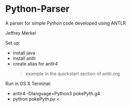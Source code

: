 # Python-Parser
A parser for simple Python code developed using ANTLR

Jeffrey Merkel

Set up:
- install java
- install antlr
- create alias for antlr4
    > example in the quickstart section of antlr.org

Run in OS X Terminal:
- antlr4 -Dlanguage=Python3 pokePyth.g4 
- python pokePyth.py < <python file to be parsed>
